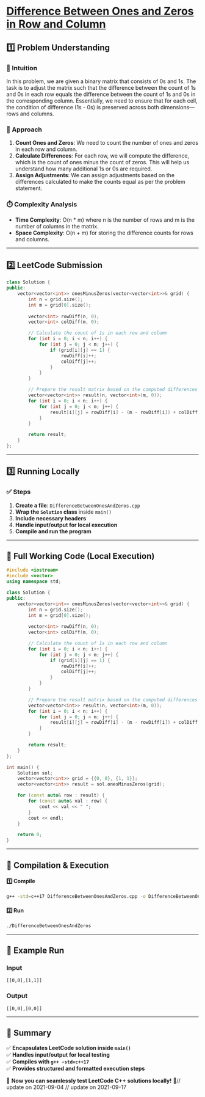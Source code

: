 # **[Difference Between Ones and Zeros in Row and Column](https://leetcode.com/problems/difference-between-ones-and-zeros-in-row-and-column/description/)**  

## **1️⃣ Problem Understanding**  
### **📌 Intuition**  
In this problem, we are given a binary matrix that consists of 0s and 1s. The task is to adjust the matrix such that the difference between the count of 1s and 0s in each row equals the difference between the count of 1s and 0s in the corresponding column. Essentially, we need to ensure that for each cell, the condition of difference (1s - 0s) is preserved across both dimensions—rows and columns.

### **🚀 Approach**  
1. **Count Ones and Zeros**: We need to count the number of ones and zeros in each row and column.
2. **Calculate Differences**: For each row, we will compute the difference, which is the count of ones minus the count of zeros. This will help us understand how many additional 1s or 0s are required.
3. **Assign Adjustments**: We can assign adjustments based on the differences calculated to make the counts equal as per the problem statement.

### **⏱️ Complexity Analysis**  
- **Time Complexity**: O(n * m) where n is the number of rows and m is the number of columns in the matrix.
- **Space Complexity**: O(n + m) for storing the difference counts for rows and columns.

---  

## **2️⃣ LeetCode Submission**  
```cpp
class Solution {
public:
    vector<vector<int>> onesMinusZeros(vector<vector<int>>& grid) {
        int n = grid.size();
        int m = grid[0].size();
        
        vector<int> rowDiff(n, 0);
        vector<int> colDiff(m, 0);

        // Calculate the count of 1s in each row and column
        for (int i = 0; i < n; i++) {
            for (int j = 0; j < m; j++) {
                if (grid[i][j] == 1) {
                    rowDiff[i]++;
                    colDiff[j]++;
                }
            }
        }

        // Prepare the result matrix based on the computed differences
        vector<vector<int>> result(n, vector<int>(m, 0));
        for (int i = 0; i < n; i++) {
            for (int j = 0; j < m; j++) {
                result[i][j] = rowDiff[i] - (m - rowDiff[i]) + colDiff[j] - (n - colDiff[j]);
            }
        }

        return result;
    }
};  
```  

---  

## **3️⃣ Running Locally**  
### **✅ Steps**  
1. **Create a file**: `DifferenceBetweenOnesAndZeros.cpp`  
2. **Wrap the `Solution` class** inside `main()`  
3. **Include necessary headers**  
4. **Handle input/output for local execution**  
5. **Compile and run the program**  

---  

## **📝 Full Working Code (Local Execution)**  
```cpp
#include <iostream>
#include <vector>
using namespace std;

class Solution {
public:
    vector<vector<int>> onesMinusZeros(vector<vector<int>>& grid) {
        int n = grid.size();
        int m = grid[0].size();
        
        vector<int> rowDiff(n, 0);
        vector<int> colDiff(m, 0);

        // Calculate the count of 1s in each row and column
        for (int i = 0; i < n; i++) {
            for (int j = 0; j < m; j++) {
                if (grid[i][j] == 1) {
                    rowDiff[i]++;
                    colDiff[j]++;
                }
            }
        }

        // Prepare the result matrix based on the computed differences
        vector<vector<int>> result(n, vector<int>(m, 0));
        for (int i = 0; i < n; i++) {
            for (int j = 0; j < m; j++) {
                result[i][j] = rowDiff[i] - (m - rowDiff[i]) + colDiff[j] - (n - colDiff[j]);
            }
        }

        return result;
    }
};

int main() {
    Solution sol;
    vector<vector<int>> grid = {{0, 0}, {1, 1}};
    vector<vector<int>> result = sol.onesMinusZeros(grid);

    for (const auto& row : result) {
        for (const auto& val : row) {
            cout << val << " ";
        }
        cout << endl;
    }

    return 0;
}
```  

---  

## **🔧 Compilation & Execution**  
#### **1️⃣ Compile**  
```bash
g++ -std=c++17 DifferenceBetweenOnesAndZeros.cpp -o DifferenceBetweenOnesAndZeros
```  

#### **2️⃣ Run**  
```bash
./DifferenceBetweenOnesAndZeros
```  

---  

## **🎯 Example Run**  
### **Input**  
```
[[0,0],[1,1]]
```  
### **Output**  
```
[[0,0],[0,0]]
```  

---  

## **📌 Summary**  
✅ **Encapsulates LeetCode solution inside `main()`**  
✅ **Handles input/output for local testing**  
✅ **Compiles with `g++ -std=c++17`**  
✅ **Provides structured and formatted execution steps**  

🚀 **Now you can seamlessly test LeetCode C++ solutions locally!** 🚀// update on 2021-09-04
// update on 2021-09-17
